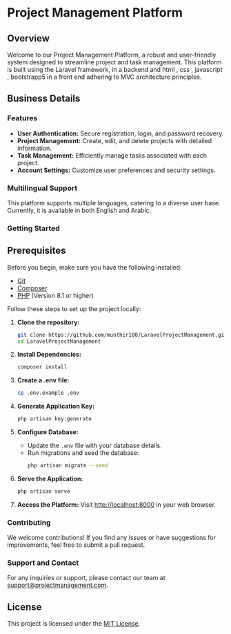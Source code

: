 # Project Management Platform

## Overview

Welcome to our Project Management Platform, a robust and user-friendly system designed to streamline project and task management. This platform is built using the Laravel framework, in a backend and html , css , javascript , bootstrapp5 in a front end adhering to MVC architecture principles.

## Business Details

### Features

- **User Authentication:** Secure registration, login, and password recovery.
- **Project Management:** Create, edit, and delete projects with detailed information.
- **Task Management:** Efficiently manage tasks associated with each project.
- **Account Settings:** Customize user preferences and security settings.

### Multilingual Support

This platform supports multiple languages, catering to a diverse user base. Currently, it is available in both English and Arabic.

### Getting Started

## Prerequisites

Before you begin, make sure you have the following installed:

- [Git](https://git-scm.com/)
- [Composer](https://getcomposer.org/)
- [PHP](https://www.php.net/) (Version 8.1 or higher)

Follow these steps to set up the project locally:

1. **Clone the repository:**
    ```bash
    git clone https://github.com/munthir100/LaravelProjectManagement.git
    cd LaravelProjectManagement
    ```

2. **Install Dependencies:**
    ```bash
    composer install
    ```

3. **Create a .env file:**
    ```bash
    cp .env.example .env
    ```

4. **Generate Application Key:**
    ```bash
    php artisan key:generate
    ```

5. **Configure Database:**
    - Update the `.env` file with your database details.
    - Run migrations and seed the database:
      ```bash
      php artisan migrate --seed
      ```

6. **Serve the Application:**
    ```bash
    php artisan serve
    ```

7. **Access the Platform:**
    Visit [http://localhost:8000](http://localhost:8000) in your web browser.

### Contributing

We welcome contributions! If you find any issues or have suggestions for improvements, feel free to submit a pull request.

### Support and Contact

For any inquiries or support, please contact our team at support@projectmanagement.com.

## License

This project is licensed under the [MIT License](LICENSE).
